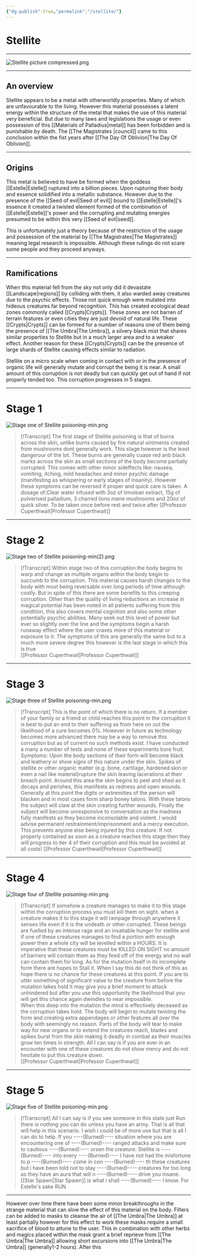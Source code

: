 ```yaml
---
{"dg-publish":true,"permalink":"/stellite/"}
---
```



# Stellite
***

![Stellite picture compressed.png](/img/user/Stellite%20picture%20compressed.png)
***

## An overview

Stellite appears to be a metal with otherworldly properties. Many of which are unfavourable to the living. However this material possesses a latent energy within the structure of the metal that makes the use of this material very beneficial. But due to many laws and legislations the usage or even possession of this [[Materials of Palladius\|metal]] has been forbidden and is punishable by death. The [[The Magistrates \|council]] came to this conclusion within the fist years after  [[The Day Of Oblivion\|The Day Of Oblivion]]. 
***
## Origins

This metal is believed to have be formed when the goddess [[Estelle\|Estelle]] ruptured into a billion pieces. Upon rupturing their body and essence solidified into a metallic substance. However due to the presence of the [[Seed of evil\|Seed of evil]] bound to [[Estelle\|Estelle]]'s essence it created a twisted element formed of the combination of [[Estelle\|Estelle]]'s power and the corrupting and mutating energies presumed to be within this very [[Seed of evil\|seed]]. 

This is unfortunately just a  theory because of the restriction of the usage and possession of the material by [[The Magistrates\|The Magistrates]] meaning legal research is impossible. Although these rulings do not scare some people and they proceed anyways.
***
## Ramifications

When this material fell from the sky not only did it devastate [[Landscape\|regions]] by colliding with them, it also warded away creatures due to the psychic effects. Those not quick enough were mutated into hideous creatures far beyond recognition. This has created ecological dead zones commonly called [[Crypts\|Crypts]]. These zones are not barren of terrain features or even cities they are just devoid of natural life. These [[Crypts\|Crypts]] can be formed for a number of reasons one of them being the presence of [[The Umbra\|The Umbra]], a silvery black mist that shares similar properties to Stellite but in a much larger area and to a weaker effect. Another reason for these [[Crypts\|Crypts]] can be the presence of large shards of Stellite causing effects similar to radiation. 

Stellite on a micro scale when coming in contact with or in the presence of organic life will generally mutate and corrupt the being it is near. A small amount of this corruption is not deadly but can quickly get out of hand if not properly tended too.
This corruption progresses in 5 stages.

***
# Stage 1
![Stage one of Stellite poisoning-min.png](/img/user/Stage%20one%20of%20Stellite%20poisoning-min.png)
  >[!Transcript] 
 >The first stage of Stellite poisoning is that of burns across the skin, unlike burns 
caused by fire natural ointments created from mushrooms dont generally work. 
This stage however is the least dangerour of the lot. 
These burns are generally cuase red anb black marks across the skin as small sections
of the body become partially corrupted. This comes with other minor sideffects like: 
nausea, vomiting, itching, mild headaches and minor psychic damage 
(manifesting as whispering or early stages of insanity).
However these symptoms can be reversed if proper and quick care is taken. 
A dosage of:Clear water infused with 3oz of limolean extract, 15g of pulverised 
palladium, 3 charred lions mane mushrooms and 20oz of quick silver. To be taken once before rest and twice after 
[[Professor Cuperthwait\|Professor Cuperthwait]] 

***

# Stage 2
![Stage two of Stellite poisoning-min(2).png](/img/user/Stage%20two%20of%20Stellite%20poisoning-min(2).png)
>[!Transcript]
>Within stage two of this corruption the body begins to warp and change as multiple
organs within the body begin to succumb to the corruption. This material causes harsh 
changes to the body with most being reversable over long periods of time although 
costly. But in spite of this there are some benefits to this creeping corruption.
Other than the quality of living reductions an increase in magical potential has 
been noted in all patients suffering from this condition, this also covers mental 
cognition and also some other potentially psychic abilities. Many seek out this level
of power but ever so slightly over the line and the symptoms begin a harsh runaway
effect where the user craves more of this material or exposure to it.
The symptoms of this are generally the same but to a much more severe degree this 
however is the  last stage in which this is true    
[[Professor Cuperthwait\|Professor Cuperthwait]]

***

# Stage 3

![Stage three of Stellite poisoning-min.png](/img/user/Stage%20three%20of%20Stellite%20poisoning-min.png)
>[!Transcript]
>This is the point of which there is no return. If a member of your family or a friend or child reaches this point in the corruption it is best to put an end to their suffering as from here on out the likelihood of a cure becomes 0%. 
However in future as technology becomes more advanced there may be a way to remove this corruption but as of current no such methods exist. I have conducted a many a number of tests and none of these experiments bore fruit.
Symptoms:
Upon the body sections of their form will become black and leathery or show signs of this nature under the skin. Spikes of stellite or other organic matter (e.g. bone, cartilage, hardened skin or even a nail like material)rupture the skin leaving lacerations at their  breach point. Around this area the skin begins to peel and shed as it decays and perishes, this manifests as redness and open wounds. 
Generally at this point the digits or extremities of the person will blacken and in most cases form sharp boney talons. With these talons the subject will claw at the skin creating further wounds. Finally the subject will become  unresponsive to conversation as the madness fully manifests as they become inconsolable and  violent. I would advise permanent restrainment/imprisonment and a mercy execution. This  prevents anyone else being injured by this creature.
If not properly contained as soon as a creature reaches this stage then they will progress to tier 4 of their corruption  and this must be avoided at all costs!
[[Professor Cuperthwait\|Professor Cuperthwait]]

***
# Stage 4

![Stage four of Stellite poisoning-min.png](/img/user/Stage%20four%20of%20Stellite%20poisoning-min.png)
>[!Transcript]
If somehow a creature manages to make it to this stage within the corruption process you must kill them on sight. when a creature makes it to this stage it will rampage through anywhere it senses life even if it is the undeath or other corrupted. These beings are fuelled by an intense rage and an insatiable hunger for stellite and if one of these creatures manages to find a portion with enough power then a whole city will be levelled within a HOURS. It is imperative that these creatures must be KILLED ON SIGHT no amount of barriers will contain them as they feed off of the energy and no wall can contain them for long. 
As for the mutation itself in its incomplete form there are hopes to Stall it. When I say this do not think of this as hope there is no chance for these creatures at this point. If you are to utter something of significant value to the creature from before the mutation takes hold it may give you a brief moment to attack unhindered but after you use this opportunity the likelihood that you will get this chance again dwindles to near impossible.  
When this deep into the mutation the mind is effectively deceased as the corruption takes hold. The body will begin to mutate twisting the form and creating extra appendages or other features all over the body with seemingly no reason. Parts of the body will tear to make way for new organs or to extend the creatures reach, blades and spikes burst from the skin making it deadly in combat as their muscles grow ten times in strength. 
All I can say is if you are ever in an encounter with one of these creatures do not show mercy and do not hesitate to put this creature down.         
[[Professor Cuperthwait\|Professor Cuperthwait]] 

***
# Stage 5

![Stage five of Stellite poisoning-min.png](/img/user/Stage%20five%20of%20Stellite%20poisoning-min.png)

>[!Transcript]
All I  can say is if you see someone in this state just Run there is 
nothing you can do unless you have an army. That is all that will help in 
this scenario. I wish i could be of more use but that is all I can do to help.
If you ----(Burned)---- <!-- are unfortunate enough to be in the --> situation where you are encountering
one of ----(Burned)----<!--these creatures then i suggest long--> ranged attacks and make sure to
cautious ----(Burned)---- <!--of magic usage as this can w-->orsen the creature. Stellite is ----(Burned)----<!--infused-->
into every ----(Burned)----<!--fibre of this being.--> I have not had the misfortune to p ----(Burned)----<!--ersonally--> 
come in con ----(Burned)---- <!--tact wi-->th these creatures but i have been told not to stay ----(Burned)---- <!-- near these-->
creatures for too long as they have an aura that will n ----(Burned)---- <!--ot only kill you but also--> 
drive you insane. [[Star Spawn\|Star Spawn]] is what i  shall ----(Burned)---- <!--call them because of what-->
I know. For Estelle's sake RUN

***

However over time there have been some minor breakthroughs in the strange material that can slow the effect of this material on the body. Filters can be added to masks to cleanse the air of [[The Umbra\|The Umbra]] at least partially however for this effect to work these masks require a small sacrifice of blood to attune to the user. This in combination with other herbs and magics placed within the mask grant a brief reprieve from [[The Umbra\|The Umbra]] allowing short excursions into [[The Umbra\|The Umbra]] (generally1-2 hours). After this 